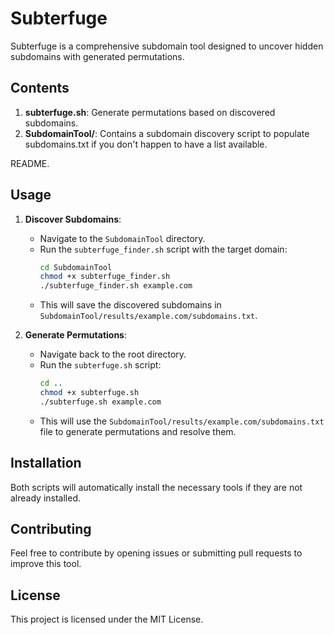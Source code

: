 # Subterfuge

Subterfuge is a comprehensive subdomain tool designed to uncover hidden subdomains with generated permutations.

## Contents

1. **subterfuge.sh**: Generate permutations based on discovered subdomains.
2. **SubdomainTool/**: Contains a subdomain discovery script to populate subdomains.txt if you don't happen to have a list available. 

README.

## Usage

1. **Discover Subdomains**:
   - Navigate to the `SubdomainTool` directory.
   - Run the `subterfuge_finder.sh` script with the target domain:
     ```bash
     cd SubdomainTool
     chmod +x subterfuge_finder.sh
     ./subterfuge_finder.sh example.com
     ```
   - This will save the discovered subdomains in `SubdomainTool/results/example.com/subdomains.txt`.

2. **Generate Permutations**:
   - Navigate back to the root directory.
   - Run the `subterfuge.sh` script:
     ```bash
     cd ..
     chmod +x subterfuge.sh
     ./subterfuge.sh example.com
     ```
   - This will use the `SubdomainTool/results/example.com/subdomains.txt` file to generate permutations and resolve them.

## Installation

Both scripts will automatically install the necessary tools if they are not already installed.

## Contributing

Feel free to contribute by opening issues or submitting pull requests to improve this tool.

## License

This project is licensed under the MIT License.
